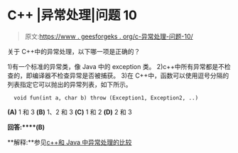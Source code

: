 # C++ |异常处理|问题 10

> 原文:[https://www . geesforgeks . org/c-异常处理-问题-10/](https://www.geeksforgeeks.org/c-exception-handling-question-10/)

关于 C++中的异常处理，以下哪一项是正确的？

1)有一个标准的异常类，像 Java 中的 exception 类。
2)c++中所有异常都是不检查的，即编译器不检查异常是否被捕获。
3)在 C++中，函数可以使用逗号分隔的列表指定它可以抛出的异常列表，如下所示。

```
  void fun(int a, char b) throw (Exception1, Exception2, ..) 
```

**(A)** 1 和 3
**(B)** 1、2 和 3
**(C)** 1 和 2
**(D)** 2 和 3

**回答:****(B)**

**解释:**参见[c++和 Java 中异常处理的比较](https://www.geeksforgeeks.org/comparison-of-exception-handling-in-c-and-java/)